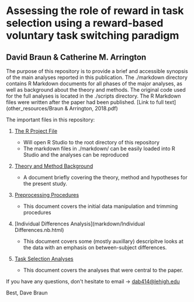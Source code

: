# Assessing the role of reward in task selection using a reward-based voluntary task switching paradigm
## David Braun & Catherine M. Arrington

The purpose of this repository is to provide a brief and accessible synopsis of the main analyses reported in this publication. The ./markdown directory contains R Markdown documents for all phases of the major analyses, as well as background about the theory and methods. The original code used for the full analyses is located in the ./scripts directory. The R Markdown files were written after the paper had been published. [Link to full text](other_resources/Braun & Arrington, 2018.pdf)

The important files in this repository:

1. [The R Project File](braun_arrington_2018.Rproj)
    *  Will open R Studio to the root directory of this repository
    *  The markdown files in ./markdown/ can be easily loaded into R Studio and the analyses can be reproduced

2. [Theory and Method Background](markdown/Background.nb.html)
    *  A document briefly covering the theory, method and hypotheses for the present study.

3. [Preprocessing Procedures](markdown/Preprocessing.nb.html)
    *  This document covers the initial data manipulation and trimming procedures

4. [Individual Differences Analysis](markdown/Individual Differences.nb.html)
    *  This document covers some (mostly auxillary) descripitve looks at the data with an emphasis on between-subject differences.

5. [Task Selection Analyses](markdown/main_analyses.nb.html)
    *  This document covers the analyses that were central to the paper.

If you have any questions, don't hesitate to email -> dab414@lehigh.edu

Best,
Dave Braun
